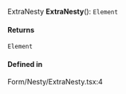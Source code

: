 ExtraNesty
**ExtraNesty**(): `Element`

#### Returns

`Element`

#### Defined in

Form/Nesty/ExtraNesty.tsx:4